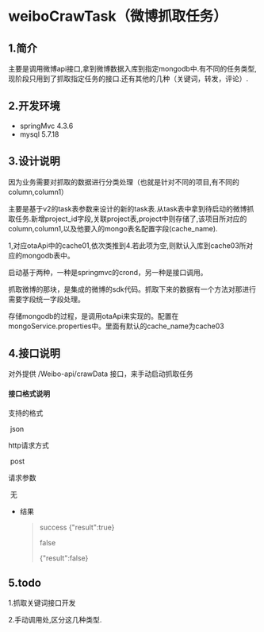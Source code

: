 # weiboCrawTask（微博抓取任务）
## 1.简介

主要是调用微博api接口,拿到微博数据入库到指定mongodb中.有不同的任务类型,现阶段只用到了抓取指定任务的接口.还有其他的几种（关键词，转发，评论）.

## 2.开发环境

- springMvc 4.3.6
- mysql 5.7.18

## 3.设计说明  

因为业务需要对抓取的数据进行分类处理（也就是针对不同的项目,有不同的column,column1）

主要是基于v2的task表参数来设计的新的task表.从task表中拿到待启动的微博抓取任务.新增project_id字段,关联project表,project中则存储了,该项目所对应的column,column1,以及他要入的mongo表名配置字段(cache_name).

1,对应otaApi中的cache01,依次类推到4.若此项为空,则默认入库到cache03所对应的mongodb表中。

启动基于两种，一种是springmvc的crond，另一种是接口调用。

抓取微博的那块，是集成的微博的sdk代码。抓取下来的数据有一个方法对那进行需要字段统一字段处理。

存储mongodb的过程，是调用otaApi来实现的。配置在mongoService.properties中。里面有默认的cache_name为cache03

## 4.接口说明

对外提供 /Weibo-api/crawData 接口，来手动启动抓取任务

#### 接口格式说明

支持的格式

​	json

http请求方式

​	post

请求参数

​        无

- 结果

  > success
  > {"result":true}
  >
  > false
  >
  > {"result":false}

## 5.todo

1.抓取关键词接口开发

2.手动调用处,区分这几种类型.

